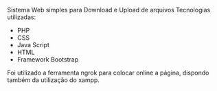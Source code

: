Sistema Web simples para Download e Upload de arquivos
Tecnologias utilizadas:
- PHP
- CSS
- Java Script
- HTML
- Framework Bootstrap

Foi utilizado a ferramenta ngrok para colocar online a página, dispondo também da utilização do xampp.